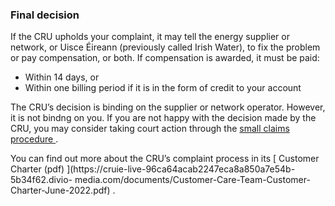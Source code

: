 ###  Final decision

If the CRU upholds your complaint, it may tell the energy supplier or network,
or Uisce Éireann (previously called Irish Water), to fix the problem or pay
compensation, or both. If compensation is awarded, it must be paid:

  * Within 14 days, or 
  * Within one billing period if it is in the form of credit to your account 

The CRU’s decision is binding on the supplier or network operator. However, it
is not bindng on you. If you are not happy with the decision made by the CRU,
you may consider taking court action through the [ small claims procedure
](/en/justice/courts-system/small-claims-court/) .

You can find out more about the CRU’s complaint process in its [ Customer
Charter (pdf) ](https://cruie-live-96ca64acab2247eca8a850a7e54b-5b34f62.divio-
media.com/documents/Customer-Care-Team-Customer-Charter-June-2022.pdf) .

